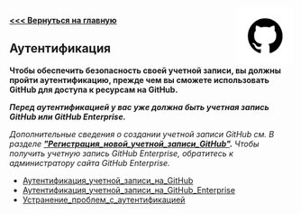 <img src="pngwing.png" alt="Logo" width="100" align="right" />

**[<<< Вернуться на главную](./Start_File.md)**

## Аутентификация

**Чтобы обеспечить безопасность своей учетной записи, вы должны пройти аутентификацию, прежде чем вы сможете использовать GitHub для доступа к ресурсам на GitHub.**

***Перед аутентификацией у вас уже должна быть учетная запись GitHub или GitHub Enterprise.***

*Дополнительные сведения о создании учетной записи GitHub см. В разделе **["Регистрация_новой_учетной_записи_GitHub"](https://docs.github.com/en/articles/signing-up-for-a-new-github-account).**
Чтобы получить учетную запись GitHub Enterprise, обратитесь к администратору сайта GitHub Enterprise.*

- [Аутентификация_учетной_записи_на_GitHub](https://docs.github.com/en/desktop/getting-started-with-github-desktop/authenticating-to-github#authenticating-an-account-on-github-1)
- [Аутентификация_учетной_записи_на_GitHub_Enterprise](https://docs.github.com/en/desktop/getting-started-with-github-desktop/authenticating-to-github#authenticating-an-account-on-github-enterprise-1)
- [Устранение_проблем_с_аутентификацией](https://docs.github.com/en/desktop/getting-started-with-github-desktop/authenticating-to-github#troubleshooting-authentication-issues)
